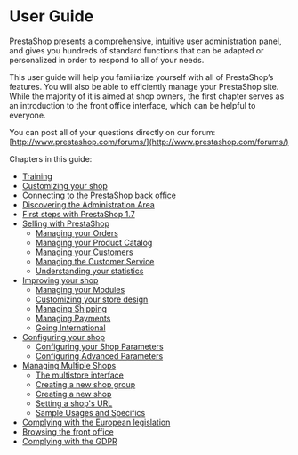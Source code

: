 # User Guide

PrestaShop presents a comprehensive, intuitive user administration panel, and gives you hundreds of standard functions that can be adapted or personalized in order to respond to all of your needs.

This user guide will help you familiarize yourself with all of PrestaShop’s features. You will also be able to efficiently manage your PrestaShop site. While the majority of it is aimed at shop owners, the first chapter serves as an introduction to the front office interface, which can be helpful to everyone.

You can post all of your questions directly on our forum: [http://www.prestashop.com/forums/](http://www.prestashop.com/forums/)

Chapters in this guide:

* [Training](training.md)
* [Customizing your shop](customizing-shop.md)
* [Connecting to the PrestaShop back office](back-office.md)
* [Discovering the Administration Area](discovering-administration-area.md)
* [First steps with PrestaShop 1.7](first-steps-with-prestashop-1.7.md)
* [Selling with PrestaShop](selling-with-prestashop/)
  * [Managing your Orders](selling-with-prestashop/managing-orders/)
  * [Managing your Product Catalog](selling-with-prestashop/managing-product-catalog/)
  * [Managing your Customers](selling-with-prestashop/managing-customers/)
  * [Managing the Customer Service](selling-with-prestashop/managing-customer-service/)
  * [Understanding your statistics](selling-with-prestashop/understanding-statistics.md)
* [Improving your shop](improving-shop/)
  * [Managing your Modules](improving-shop/managing-modules/)
  * [Customizing your store design](improving-shop/customizing-store-design/)
  * [Managing Shipping](improving-shop/managing-shipping/)
  * [Managing Payments](improving-shop/managing-payments/)
  * [Going International](improving-shop/going-international/)
* [Configuring your shop](configuring-shop/)
  * [Configuring your Shop Parameters](configuring-shop/shop-parameters/)
  * [Configuring Advanced Parameters](configuring-shop/advanced-parameters/)
* [Managing Multiple Shops](managing-multiple-shops/)
  * [The multistore interface](managing-multiple-shops/the-multistore-interface.md)
  * [Creating a new shop group](managing-multiple-shops/creating-a-new-shop-group.md)
  * [Creating a new shop](managing-multiple-shops/creating-a-new-shop.md)
  * [Setting a shop's URL](managing-multiple-shops/setting-a-shops-url.md)
  * [Sample Usages and Specifics](managing-multiple-shops/sample-usages-and-specifics.md)
* [Complying with the European legislation]()
* [Browsing the front office](browsing-the-front-office.md)
* [Complying with the GDPR](complying-with-the-gdpr.md)

